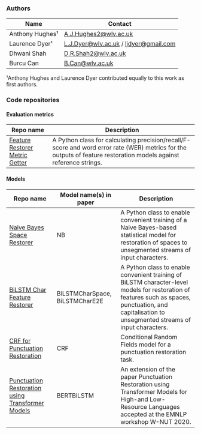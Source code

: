 ### Authors

| Name  | Contact |
| ------------- | ------------- |
| Anthony Hughes¹ | [A.J.Hughes2@wlv.ac.uk](mailto:A.J.Hughes2@wlv.ac.uk) |
| Laurence Dyer¹ | [L.J.Dyer@wlv.ac.uk](mailto:L.J.Dyer@wlv.ac.uk) / [ljdyer@gmail.com](mailto:ljdyer@gmail.com) |
| Dhwani Shah | [D.R.Shah2@wlv.ac.uk](mailto:D.R.Shah2@wlv.ac.uk) |
| Burcu Can | [B.Can@wlv.ac.uk](mailto:B.Can@wlv.ac.uk) |

¹Anthony Hughes and Laurence Dyer contributed equally to this work as first authors.

### Code repositories

#### Evaluation metrics

| Repo name  | Description |
| ------------- | ------------- |
| [Feature Restorer Metric Getter](https://github.com/ljdyer/Feature-Restorer-Metric-Getter)  | A Python class for calculating precision/recall/F-score and word error rate (WER) metrics for the outputs of feature restoration models against reference strings.  |

#### Models

| Repo name  | Model name(s) in paper | Description |
| ------------- | ------------- | ------------- |
| [Naive Bayes Space Restorer](https://github.com/ljdyer/Naive-Bayes-Space-Restorer) | NB | A Python class to enable convenient training of a Naive Bayes-based statistical model for restoration of spaces to unsegmented streams of input characters.
| [BiLSTM Char Feature Restorer](https://github.com/ljdyer/BiLSTM-Char-Feature-Restorer/) | BiLSTMCharSpace, BiLSTMCharE2E | A Python class to enable convenient training of BiLSTM character-level models for restoration of features such as spaces, punctuation, and capitalisation to unsegmented streams of input characters.
| [CRF for Punctuation Restoration](https://github.com/anthonyhughes/crf-punctuation-restoration) | CRF | Conditional Random Fields model for a punctuation restoration task.
| [Punctuation Restoration using Transformer Models](https://github.com/anthonyhughes/finetuning-en-punctuation-restoration) | BERTBiLSTM | An extension of the paper Punctuation Restoration using Transformer Models for High-and Low-Resource Languages accepted at the EMNLP workshop W-NUT 2020.
